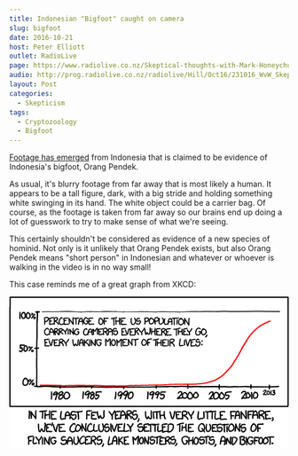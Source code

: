 ```yaml
---
title: Indonesian "Bigfoot" caught on camera
slug: bigfoot
date: 2016-10-21
host: Peter Elliott
outlet: RadioLive
page: https://www.radiolive.co.nz/Skeptical-thoughts-with-Mark-Honeychurch/tabid/506/articleID/130488/Default.aspx
audio: http://prog.radiolive.co.nz/radiolive/Hill/Oct16/231016_WvW_Skeptical.mp3
layout: Post
categories:
  - Skepticism
tags:
  - Cryptozoology
  - Bigfoot
---
```


[Footage has emerged](http://www.nzherald.co.nz/world/news/article.cfm?c_id=2&objectid=11730146) from Indonesia that is claimed to be evidence of Indonesia's bigfoot, Orang Pendek.

<!-- more -->

As usual, it's blurry footage from far away that is most likely a human. It appears to be a tall figure, dark, with a big stride and holding something white swinging in its hand. The white object could be a carrier bag. Of course, as the footage is taken from far away so our brains end up doing a lot of guesswork to try to make sense of what we're seeing.

This certainly shouldn't be considered as evidence of a new species of hominid. Not only is it unlikely that Orang Pendek exists, but also Orang Pendek means "short person" in Indonesian and whatever or whoever is walking in the video is in no way small!

This case reminds me of a great graph from XKCD:

[![Settled](./settled_2x.png)](https://xkcd.com/1235/)
